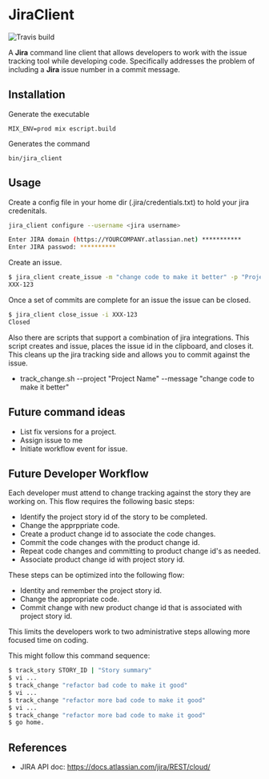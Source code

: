 # JiraClient

![Travis build](https://travis-ci.org/zkayser/jira_client.svg?branch=master
"Build Status")

A **Jira** command line client that allows developers to work with the issue tracking tool
while developing code. Specifically addresses the problem of including a **Jira** issue
number in a commit message.

## Installation

Generate the executable

    MIX_ENV=prod mix escript.build

Generates the command

    bin/jira_client

## Usage

Create a config file in your home dir (.jira/credentials.txt) to hold your jira credenitals.

```bash
jira_client configure --username <jira username>

Enter JIRA domain (https://YOURCOMPANY.atlassian.net) ***********
Enter JIRA passwod: **********
```

Create an issue.

```bash
$ jira_client create_issue -m "change code to make it better" -p "Project Name"
XXX-123
```

Once a set of commits are complete for an issue the issue can be closed.

```bash
$ jira_client close_issue -i XXX-123
Closed
```

Also there are scripts that support a combination of jira integrations. This script
creates and issue, places the issue id in the clipboard, and closes it. This cleans up the
jira tracking side and allows you to commit against the issue.

* track_change.sh --project "Project Name" --message "change code to make it better"

## Future command ideas

* List fix versions for a project.
* Assign issue to me
* Initiate workflow event for issue.

## Future Developer Workflow

Each developer must attend to change tracking against the story they are working on. This flow 
requires the following basic steps:

* Identify the project story id of the story to be completed.
* Change the apprppriate code.
* Create a product change id to associate the code changes.
* Commit the code changes with the product change id.
* Repeat code changes and committing to product change id's as needed.
* Associate product change id with project story id.

These steps can be optimized into the following flow:

* Identity and remember the project story id.
* Change the appropriate code.
* Commit change with new product change id that is associated with project story id.

This limits the developers work to two administrative steps allowing more focused time on coding.

This might follow this command sequence:

```bash
$ track_story STORY_ID | "Story summary"
$ vi ...
$ track_change "refactor bad code to make it good"
$ vi ...
$ track_change "refactor more bad code to make it good"
$ vi ...
$ track_change "refactor more bad code to make it good"
$ go home.
```

## References

* JIRA API doc: https://docs.atlassian.com/jira/REST/cloud/

